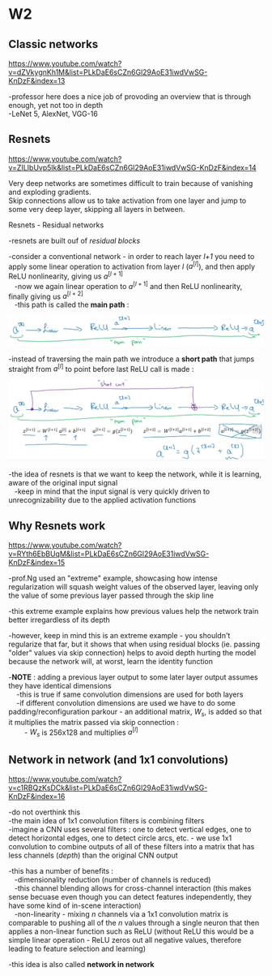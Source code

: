 # W2  
## Classic networks  
https://www.youtube.com/watch?v=dZVkygnKh1M&list=PLkDaE6sCZn6Gl29AoE31iwdVwSG-KnDzF&index=13  
  
-professor here does a nice job of provoding an overview that is through enough, yet not too in depth  
-LeNet 5, AlexNet, VGG-16  
  
## Resnets  
https://www.youtube.com/watch?v=ZILIbUvp5lk&list=PLkDaE6sCZn6Gl29AoE31iwdVwSG-KnDzF&index=14  
  
Very deep networks are sometimes difficult to train because of vanishing and exploding gradients.  
Skip connections allow us to take activation from one layer and jump to some very deep layer, skipping all layers in between.  
  
Resnets - Residual networks  
  
-resnets are built ouf of *residual blocks*  
  
-consider a conventional network - in order to reach layer *l+1* you need to apply some linear operation to activation from layer *l* ($a^{[l]}$), and then apply ReLU nonlinearity, giving us $a^{[l+1]}$  
&nbsp;&nbsp;&nbsp;-now we again linear operation to $a^{[l+1]}$ and then ReLU nonlinearity, finally giving us $a^{[l+2]}$  
&nbsp;&nbsp;&nbsp;-this path is called the **main path** :  
<p style="text-align: center">
    <img src="../screenshots/MainPat.png"/>
</p>  
  
-instead of traversing the main path we introduce a **short path** that jumps straight from $a^{[l]}$ to point before last ReLU call is made :  
<p style="text-align: center">
    <img src="../screenshots/ShortPath.png"/>
</p>  
  
-the idea of resnets is that we want to keep the network, while it is learning, aware of the original input signal  
&nbsp;&nbsp;&nbsp;-keep in mind that the input signal is very quickly driven to unrecognizability due to the applied activation functions  
  
## Why Resnets work  
https://www.youtube.com/watch?v=RYth6EbBUqM&list=PLkDaE6sCZn6Gl29AoE31iwdVwSG-KnDzF&index=15  
  
-prof.Ng used an "extreme" example, showcasing how intense regularization will squash weight values of the observed layer, leaving only the value of some previous layer passed through the skip line  
  
-this extreme example explains how previous values help the network train better irregardless of its depth  
  
-however, keep in mind this is an extreme example - you shouldn't regularize that far, but it shows that when using residual blocks (ie. passing "older" values via skip connection) helps to avoid depth hurting the model because the network will, at worst, learn the identity function  
  
-**NOTE** : adding a previous layer output to some later layer output assumes they have identical dimensions  
&nbsp;&nbsp;&nbsp;&nbsp;-this is true if same convolution dimensions are used for both layers  
&nbsp;&nbsp;&nbsp;&nbsp;-if different convolution dimensions are used we have to do some padding/reconfiguration parkour - an additional matrix, $W_{s}$, is added so that it multiplies the matrix passed via skip connection :  
&nbsp;&nbsp;&nbsp;&nbsp;&nbsp;&nbsp;&nbsp;&nbsp;- $W_{s}$ is 256x128 and multiplies $a^{[l]}$  
  
## Network in network (and 1x1 convolutions)  
https://www.youtube.com/watch?v=c1RBQzKsDCk&list=PLkDaE6sCZn6Gl29AoE31iwdVwSG-KnDzF&index=16  
  
-do not overthink this  
-the main idea of 1x1 convolution filters is combining filters  
-imagine a CNN uses several filters : one to detect vertical edges, one to detect horizontal edges, one to detect circle arcs, etc. - we use 1x1 convolution to combine outputs of all of these filters into a matrix that has less channels (*depth*) than the original CNN output  
  
-this has a number of benefits :  
&nbsp;&nbsp;&nbsp;-dimensionality reduction (number of channels is reduced)  
&nbsp;&nbsp;&nbsp;-this channel blending allows for cross-channel interaction (this makes sense becuase even though you can detect features independently, they have some kind of in-scene interaction)  
&nbsp;&nbsp;&nbsp;-non-linearity - mixing *n* channels via a 1x1 convolution matrix is comparable to pushing all of the *n* values through a single neuron that then applies a non-linear function such as ReLU (without ReLU this would be a simple linear operation - ReLU zeros out all negative values, therefore leading to feature selection and learning)  
  
-this idea is also called **network in network**  
  

